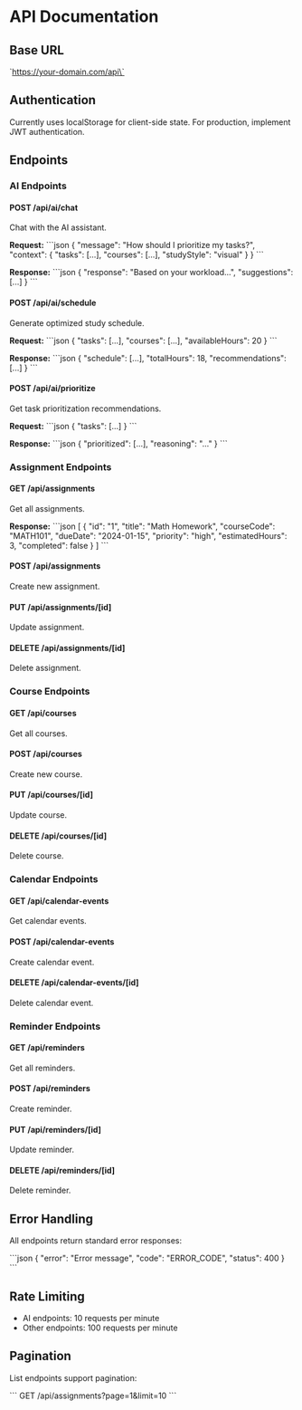 # API Documentation

## Base URL
\`https://your-domain.com/api\`

## Authentication
Currently uses localStorage for client-side state. For production, implement JWT authentication.

## Endpoints

### AI Endpoints

#### POST /api/ai/chat
Chat with the AI assistant.

**Request:**
\`\`\`json
{
  "message": "How should I prioritize my tasks?",
  "context": {
    "tasks": [...],
    "courses": [...],
    "studyStyle": "visual"
  }
}
\`\`\`

**Response:**
\`\`\`json
{
  "response": "Based on your workload...",
  "suggestions": [...]
}
\`\`\`

#### POST /api/ai/schedule
Generate optimized study schedule.

**Request:**
\`\`\`json
{
  "tasks": [...],
  "courses": [...],
  "availableHours": 20
}
\`\`\`

**Response:**
\`\`\`json
{
  "schedule": [...],
  "totalHours": 18,
  "recommendations": [...]
}
\`\`\`

#### POST /api/ai/prioritize
Get task prioritization recommendations.

**Request:**
\`\`\`json
{
  "tasks": [...]
}
\`\`\`

**Response:**
\`\`\`json
{
  "prioritized": [...],
  "reasoning": "..."
}
\`\`\`

### Assignment Endpoints

#### GET /api/assignments
Get all assignments.

**Response:**
\`\`\`json
[
  {
    "id": "1",
    "title": "Math Homework",
    "courseCode": "MATH101",
    "dueDate": "2024-01-15",
    "priority": "high",
    "estimatedHours": 3,
    "completed": false
  }
]
\`\`\`

#### POST /api/assignments
Create new assignment.

#### PUT /api/assignments/[id]
Update assignment.

#### DELETE /api/assignments/[id]
Delete assignment.

### Course Endpoints

#### GET /api/courses
Get all courses.

#### POST /api/courses
Create new course.

#### PUT /api/courses/[id]
Update course.

#### DELETE /api/courses/[id]
Delete course.

### Calendar Endpoints

#### GET /api/calendar-events
Get calendar events.

#### POST /api/calendar-events
Create calendar event.

#### DELETE /api/calendar-events/[id]
Delete calendar event.

### Reminder Endpoints

#### GET /api/reminders
Get all reminders.

#### POST /api/reminders
Create reminder.

#### PUT /api/reminders/[id]
Update reminder.

#### DELETE /api/reminders/[id]
Delete reminder.

## Error Handling

All endpoints return standard error responses:

\`\`\`json
{
  "error": "Error message",
  "code": "ERROR_CODE",
  "status": 400
}
\`\`\`

## Rate Limiting

- AI endpoints: 10 requests per minute
- Other endpoints: 100 requests per minute

## Pagination

List endpoints support pagination:

\`\`\`
GET /api/assignments?page=1&limit=10
\`\`\`

